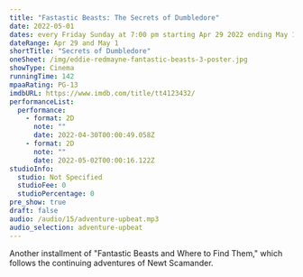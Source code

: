 ```yaml
---
title: "Fastastic Beasts: The Secrets of Dumbledore"
date: 2022-05-01
dates: every Friday Sunday at 7:00 pm starting Apr 29 2022 ending May 1 2022
dateRange: Apr 29 and May 1
shortTitle: "Secrets of Dumbledore"
oneSheet: /img/eddie-redmayne-fantastic-beasts-3-poster.jpg
showType: Cinema
runningTime: 142
mpaaRating: PG-13
imdbURL: https://www.imdb.com/title/tt4123432/
performanceList:
  performance:
    - format: 2D
      note: ""
      date: 2022-04-30T00:00:49.058Z
    - format: 2D
      note: ""
      date: 2022-05-02T00:00:16.122Z
studioInfo:
  studio: Not Specified
  studioFee: 0
  studioPercentage: 0
pre_show: true
draft: false
audio: /audio/15/adventure-upbeat.mp3
audio_selection: adventure-upbeat
---
```

Another installment of "Fantastic Beasts and Where to Find Them," which follows the continuing adventures of Newt Scamander.
